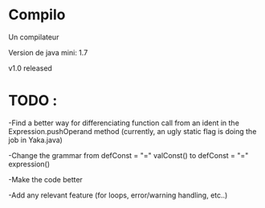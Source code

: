 # Compilo
Un compilateur

Version de java mini: 1.7

v1.0 released

# TODO :

-Find a better way for differenciating function call from
 an ident in the Expression.pushOperand method
(currently, an ugly static flag is doing the job in Yaka.java)

-Change the grammar from defConst = <ident> "=" valConst()
		    to   defConst = <ident> "=" expression()

-Make the code better

-Add any relevant feature (for loops, error/warning handling, etc..)
